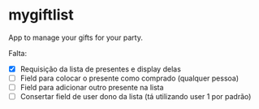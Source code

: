 # mygiftlist

App to manage your gifts for your party.

Falta:
- [x] Requisição da lista de presentes e display delas
- [ ] Field para colocar o presente como comprado (qualquer pessoa)
- [ ] Field para adicionar outro presente na lista
- [ ] Consertar field de user dono da lista (tá utilizando user 1 por padrão)
